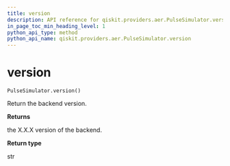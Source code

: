 ```yaml
---
title: version
description: API reference for qiskit.providers.aer.PulseSimulator.version
in_page_toc_min_heading_level: 1
python_api_type: method
python_api_name: qiskit.providers.aer.PulseSimulator.version
---
```


# version

<span id="qiskit.providers.aer.PulseSimulator.version" />

`PulseSimulator.version()`

Return the backend version.

**Returns**

the X.X.X version of the backend.

**Return type**

str

